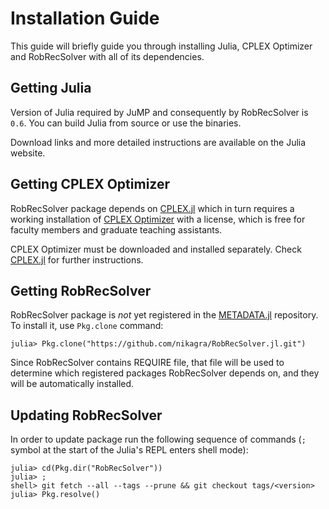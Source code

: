 # Installation Guide
This guide will briefly guide you through installing Julia, CPLEX Optimizer
and RobRecSolver with all of its dependencies.

## Getting Julia
Version of Julia required by JuMP and consequently by RobRecSolver is `0.6`. You
can build Julia from source or use the binaries.

Download links and more detailed instructions are available on the Julia website.

## Getting CPLEX Optimizer
RobRecSolver package depends on [CPLEX.jl](https://github.com/JuliaOpt/CPLEX.jl)
which in turn requires a working installation of [CPLEX Optimizer](https://www.ibm.com/analytics/cplex-optimizer)
with a license, which is free for faculty members and graduate teaching assistants.

CPLEX Optimizer must be downloaded and installed separately. Check [CPLEX.jl](https://github.com/JuliaOpt/CPLEX.jl)
for further instructions.

## Getting RobRecSolver
RobRecSolver package is _not_ yet registered in the [METADATA.jl](https://github.com/JuliaLang/METADATA.jl) repository. To install it,
use `Pkg.clone` command:
```julia-repl
julia> Pkg.clone("https://github.com/nikagra/RobRecSolver.jl.git")
```

Since RobRecSolver contains REQUIRE file, that file will be used to determine which
registered packages RobRecSolver depends on, and they will be automatically installed.

## Updating RobRecSolver
In order to update package run the following sequence of commands (`;` symbol
at the start of the Julia's REPL enters shell mode):
```julia-repl
julia> cd(Pkg.dir("RobRecSolver"))
julia> ;
shell> git fetch --all --tags --prune && git checkout tags/<version>
julia> Pkg.resolve()
```
